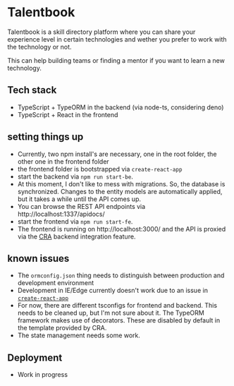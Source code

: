 # Talentbook 

Talentbook is a skill directory platform where you can share your experience level in certain technologies and wether you prefer to work with the technology or not.

This can help building teams or finding a mentor if you want to learn a new technology.

## Tech stack

* TypeScript + TypeORM in the backend (via node-ts, considering deno)
* TypeScript + React in the frontend

## setting things up

* Currently, two npm install's are necessary, one in the root folder, the other one in the frontend folder
* the frontend folder is bootstrapped via `create-react-app`
* start the backend via `npm run start-be`. 
* At this moment, I don't like to mess with migrations. So, the database is synchronized. Changes to the entity models are automatically applied, but it takes a while until the API comes up.
* You can browse the REST API endpoints via http://localhost:1337/apidocs/
* start the frontend via `npm run start-fe`.
* The frontend is running on http://localhost:3000/ and the API is proxied via the [CRA](https://create-react-app.dev) backend integration feature.

## known issues

* The `ormconfig.json` thing needs to distinguish between production and development environment
* Development in IE/Edge currently doesn't work due to an issue in [`create-react-app`](https://github.com/facebook/create-react-app/issues/8153)
* For now, there are different tsconfigs for frontend and backend. This needs to be cleaned up, but I'm not sure about it. The TypeORM framework makes use of decorators. These are disabled by default in the template provided by CRA.
* The state management needs some work.

## Deployment

* Work in progress